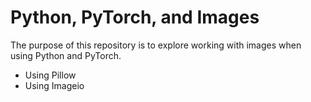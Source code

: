 # Python, PyTorch, and Images
The purpose of this repository is to explore working with images when using Python and PyTorch.

- Using Pillow
- Using Imageio
